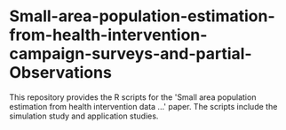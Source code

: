 # Small-area-population-estimation-from-health-intervention-campaign-surveys-and-partial-Observations
This repository provides the R scripts for the 'Small area population estimation from health intervention data ...' paper. The scripts include the simulation study and application studies.  

